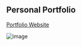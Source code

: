 ## Personal Portfolio

[Portfolio Website](https://linh777.vercel.app/)

![image](./images/portfolio.png)

